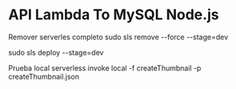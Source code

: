 # API Lambda To MySQL Node.js



Remover serverles completo sudo sls remove  --force   --stage=dev 

sudo sls deploy  --stage=dev 


Prueba local serverless invoke local -f createThumbnail -p createThumbnail.json
